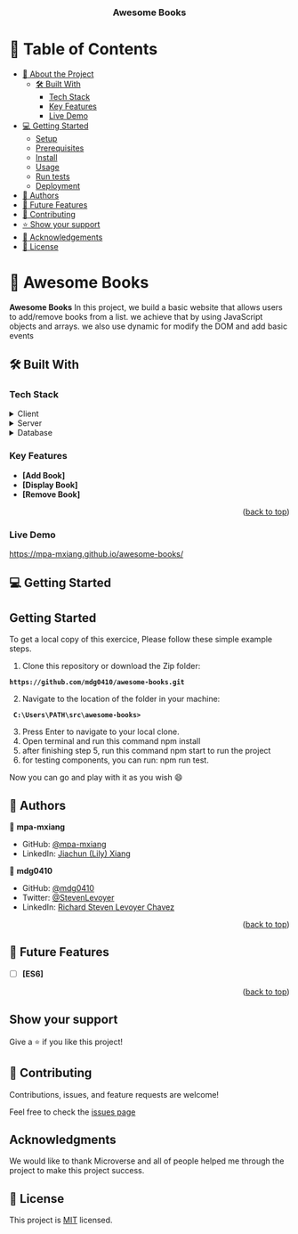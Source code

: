 <a name="readme-top"></a>

<div align="center">
  <h3><b>Awesome Books</b></h3>
</div>

# 📗 Table of Contents

- [📖 About the Project](#about-project)
  - [🛠 Built With](#built-with)
    - [Tech Stack](#tech-stack)
    - [Key Features](#key-features)
    - [Live Demo](#live-demo)
- [💻 Getting Started](#getting-started)
  - [Setup](#setup)
  - [Prerequisites](#prerequisites)
  - [Install](#install)
  - [Usage](#usage)
  - [Run tests](#run-tests)
  - [Deployment](#triangular_flag_on_post-deployment)
- [👥 Authors](#authors)
- [🔭 Future Features](#future-features)
- [🤝 Contributing](#contributing)
- [⭐️ Show your support](#support)
- [🙏 Acknowledgements](#acknowledgements)
- [📝 License](#license)


<!-- PROJECT DESCRIPTION -->

# 📖 Awesome Books<a name="about-project"></a>

**Awesome Books** In this project, we build a basic website that allows users to add/remove books from a list. we achieve that by using JavaScript objects and arrays. we also use dynamic for modify the DOM and add basic events

## 🛠 Built With <a name="built-with"></a>

### Tech Stack <a name="tech-stack"></a>

<details>
  <summary>Client</summary>
  <ul>
    <li><a href="https://www.w3schools.com/html/default.asp">Html</a></li>
    <li><a href="https://www.w3schools.com/css/default.asp">CSS</a></li>
    <li><a href="https://www.w3schools.com/javascript/default.asp">JavaScript</a></li>
    <li><a href="https://www.geeksforgeeks.org/dom-document-object-model/">DOM</a>
    </li>
  </ul>
</details>

<details>
  <summary>Server</summary>
  <ul>
  </ul>
</details>

<details>
<summary>Database</summary>
  <ul>
  </ul>
</details>

<!-- Features -->

### Key Features <a name="key-features"></a>

- **[Add Book]**
- **[Display Book]**
- **[Remove Book]**

<p align="right">(<a href="#readme-top">back to top</a>)</p>


<!-- Live Demo -->

### Live Demo <a name="live-demo"></a>

 https://mpa-mxiang.github.io/awesome-books/

<!-- GETTING STARTED -->

## 💻 Getting Started <a name="getting-started"></a>

## Getting Started
To get a local copy of this exercice, Please follow these simple example steps.

1. Clone this repository or download the Zip folder:

**``https://github.com/mdg0410/awesome-books.git``**

2. Navigate to the location of the folder in your machine:

**`` C:\Users\PATH\src\awesome-books>``**

3. Press Enter to navigate to your local clone.
4. Open terminal and run this command npm install
5. after finishing step 5, run this command npm start to run the project
6. for testing components, you can run: npm run test.

Now you can go and play with it as you wish :smile:

## 👥 Authors <a name="authors"></a>

👤 **mpa-mxiang**

- GitHub: [@mpa-mxiang](https://github.com/mpa-mxiang/)
- LinkedIn: [Jiachun (Lily) Xiang](https://www.linkedin.com/in/jiachunlilyxiang/)

👤 **mdg0410**

- GitHub: [@mdg0410](https://github.com/mdg0410/)
- Twitter: [@StevenLevoyer](https://twitter.com/StevenLevoyer)
- LinkedIn: [Richard Steven Levoyer Chavez](https://www.linkedin.com/in/richard-steven-levoyer-chavez-9b902525b/)

<p align="right">(<a href="#readme-top">back to top</a>)</p>

<!-- FUTURE FEATURES -->

## 🔭 Future Features <a name="future-features"></a>

- [ ] **[ES6]**

<p align="right">(<a href="#readme-top">back to top</a>)</p>

## Show your support
Give a ⭐️ if you like this project!

## 🤝 Contributing

Contributions, issues, and feature requests are welcome!

Feel free to check the [issues page](https://github.com/mpa-mxiang/awesome-books/issues)

## Acknowledgments

We would like to thank Microverse and all of people helped me through the project to make this project success.


## 📝 License
This project is [MIT](https://github.com/mpa-mxiang/awesome-books/blob/main/LICENSE) licensed.
